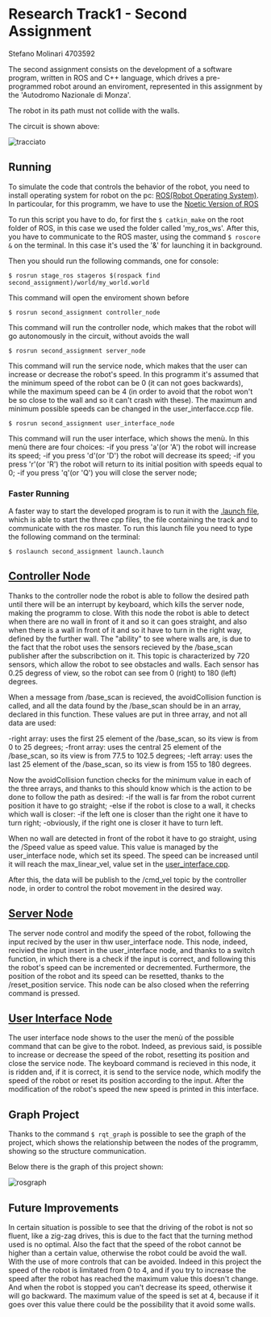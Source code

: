 Research Track1 - Second Assignment
================================

Stefano Molinari 4703592

The second assignment consists on the development of a software program, written in ROS and C++ language, which drives a pre-programmed robot around an enviroment, represented in this assignment by the 'Autodromo Nazionale di Monza'.

The robot in its path must not collide with the walls.

The circuit is shown above:

![tracciato](https://user-images.githubusercontent.com/62506638/146203922-582116cc-449a-4adb-a4e8-a1ee5aa9ab36.png)

Running 
----------------------

To simulate the code that controls the behavior of the robot, you need to install operating system for robot on the pc: 
[ROS(Robot Operating System)](http://wiki.ros.org). In particoular, for this programm, we have to use the [Noetic Version of ROS](http://wiki.ros.org/noetic/Installation)

To run this script you have to do, for first the ```$ catkin_make``` on the root folder of ROS, in this case we used the folder called 'my_ros_ws'. 
After this, you have to communicate to the ROS master, using the command ```$ roscore &``` on the terminal. In this case it's used the '&' for launching it in background.

Then you should run the following commands, one for console:

```console
$ rosrun stage_ros stageros $(rospack find second_assignment)/world/my_world.world
```
This command will open the enviroment shown before

```console
$ rosrun second_assignment controller_node
```
This command will run the controller node, which makes that the robot will go autonomously in the circuit, without avoids the wall

```console
$ rosrun second_assignment server_node
```
This command will run the service node, which makes that the user can increase or decrease the robot's speed. In this programm it's assumed that the minimum speed of the robot can be 0 (it can not goes backwards), while the maximum speed can be 4 (in order to avoid that the robot won't be so close to the wall and so it can't crash with these). The maximum and minimum possible speeds can be changed in the user_interfacce.ccp file.

```console
$ rosrun second_assignment user_interface_node
```
This command will run the user interface, which shows the menù. In this menù there are four choices:
-if you press 'a'(or 'A') the robot will increase its speed;
-if you press 'd'(or 'D') the robot will decrease its speed;
-if you press 'r'(or 'R') the robot will return to its initial position with speeds equal to 0;
-if you press 'q'(or 'Q') you will close the server node;

### Faster Running ###

A faster way to start the developed program is to run it with the [.launch file](https://github.com/stefanomolinari123/second_assignment/blob/main/launch/launch.launch), which is able to start the three cpp files, the file containing the track and to communicate with the ros master.
To run this launch file you need to type the following command on the terminal:
```console
$ roslaunch second_assignment launch.launch
```

[Controller Node](https://github.com/stefanomolinari123/second_assignment/blob/main/src/controller.cpp)
----------------------

Thanks to the controller node the robot is able to follow the desired path until there will be an interrupt by keyboard, which kills the server node, making the programm to close. 
With this node the robot is able to detect when there are no wall in front of it and so it can goes straight, and also when there is a wall in front of it and so it have to turn in the right way, defined by the further wall.
The "ability" to see where walls are, is due to the fact that the robot uses the sensors recieved by the /base_scan publisher after the subscribction on it. This topic is characterized by 720 sensors, which allow the robot to see obstacles and walls. Each sensor has 0.25 degress of view, so the robot can see from 0 (right) to 180 (left) degrees.

When a message from /base_scan is recieved, the avoidCollision function is called, and all the data found by the /base_scan should be in an array, declared in this function. These values are put in three array, and not all data are used:

-right array: uses the first 25 element of the /base_scan, so its view is from 0 to 25 degrees;
-front array: uses the central 25 element of the /base_scan, so its view is from 77.5 to 102.5 degrees;
-left array: uses the last 25 element of the /base_scan, so its view is from 155 to 180 degrees.

Now the avoidCollision function checks for the minimum value in each of the three arrays, and thanks to this should know which is the action to be done to follow the path as desired:
-if the wall is far from the robot current position it have to go straight;
-else if the robot is close to a wall, it checks which wall is closer:
 -if the left one is closer than the right one it have to turn right;
 -obviously, if the right one is closer it have to turn left.

When no wall are detected in front of the robot it have to go straight, using the /Speed value as speed value. This value is managed by the user_interface node, which set its speed. The speed can be increased until it will reach the max_linear_vel, value set in the [user_interface.cpp](https://github.com/stefanomolinari123/second_assignment/blob/main/src/user_interface.cpp).

After this, the data will be publish to the /cmd_vel topic by the controller node, in order to control the robot movement in the desired way.

[Server Node](https://github.com/stefanomolinari123/second_assignment/blob/main/src/server.cpp)
----------------------

The server node control and modify the speed of the robot, following the input recived by the user in thw user_interface node. This node, indeed, recivied the input insert in the user_interface node, and thanks to a switch function, in which there is a check if the input is correct, and following this the robot's speed can be incremented or decremented. Furthermore, the position of the robot and its speed can be resetted, thanks to the /reset_position service. This node can be also closed when the referring command is pressed.

[User Interface Node](https://github.com/stefanomolinari123/second_assignment/blob/main/src/user_interface.cpp)
----------------------
The user interface node shows to the user the menù of the possible command that can be give to the robot. Indeed, as previous said, is possible to increase or decrease the speed of the robot, resetting its position and close the service node. 
The keyboard command is recieved in this node, it is ridden and, if it is correct, it is send to the service node, which modify the speed of the robot or reset its position according to the input. After the modification of the robot's speed the new speed is printed in this interface. 

Graph Project
----------------------
Thanks to the command ```$ rqt_graph``` is possible to see the graph of the project, which shows the relationship between the nodes of the programm, showing so the structure communication.

Below there is the graph of this project shown:

![rosgraph](https://user-images.githubusercontent.com/62506638/146358604-6cd983ab-303d-41bd-af60-e9450ca25376.png)

Future Improvements
----------------------

In certain situation is possible to see that the driving of the robot is not so fluent, like a zig-zag drives, this is due to the fact that the turning method used is no optimal. Also the fact that the speed of the robot cannot be higher than a certain value, otherwise the robot could be avoid the wall. With the use of more controls that can be avoided. 
Indeed in this project the speed of the robot is limitated from 0 to 4, and if you try to increase the speed after the robot has reached the maximum value this doesn't change. And when the robot is stopped you can't decrease its speed, otherwise it will go backward. The maximum value of the speed is set at 4, because if it goes over this value there could be the possibility that it avoid some walls.
